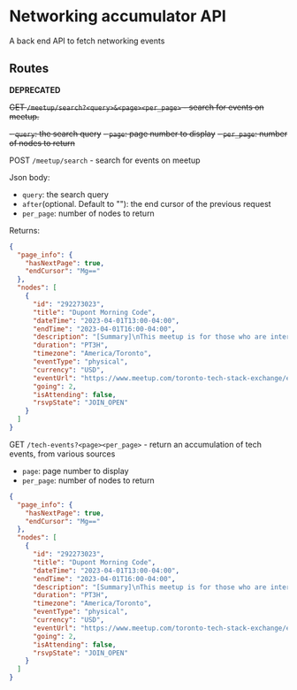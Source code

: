 # Networking accumulator API

A back end API to fetch networking events

## Routes

**DEPRECATED**

~~GET `/meetup/search?<query>&<page><per_page>` - search for events on meetup.~~

~~- `query`: the search query~~
~~- `page`: page number to display~~
~~- `per_page`: number of nodes to return~~

POST `/meetup/search` - search for events on meetup

Json body:

- `query`: the search query
- `after`(optional. Default to ""): the end cursor of the previous request
- `per_page`: number of nodes to return

Returns:

```json
{
  "page_info": {
    "hasNextPage": true,
    "endCursor": "Mg=="
  },
  "nodes": [
    {
      "id": "292273023",
      "title": "Dupont Morning Code",
      "dateTime": "2023-04-01T13:00-04:00",
      "endTime": "2023-04-01T16:00-04:00",
      "description": "[Summary]\nThis meetup is for those who are interested in code, web development, design, cloud, or AI. All levels are welcome, so feel free to bring your laptop and discuss what you are working on or what you are learning. You can share your projects and ideas with other participants freely. There are outlets and WiFi, drinks are about $5 for tea, they take card only.\n\n[Price]\nAttendance is FREE. But you need to buy something from the venue.",
      "duration": "PT3H",
      "timezone": "America/Toronto",
      "eventType": "physical",
      "currency": "USD",
      "eventUrl": "https://www.meetup.com/toronto-tech-stack-exchange/events/292273023",
      "going": 2,
      "isAttending": false,
      "rsvpState": "JOIN_OPEN"
    }
  ]
}
```

GET `/tech-events?<page><per_page>` - return an accumulation of tech events, from various sources

- `page`: page number to display
- `per_page`: number of nodes to return

```json
{
  "page_info": {
    "hasNextPage": true,
    "endCursor": "Mg=="
  },
  "nodes": [
    {
      "id": "292273023",
      "title": "Dupont Morning Code",
      "dateTime": "2023-04-01T13:00-04:00",
      "endTime": "2023-04-01T16:00-04:00",
      "description": "[Summary]\nThis meetup is for those who are interested in code, web development, design, cloud, or AI. All levels are welcome, so feel free to bring your laptop and discuss what you are working on or what you are learning. You can share your projects and ideas with other participants freely. There are outlets and WiFi, drinks are about $5 for tea, they take card only.\n\n[Price]\nAttendance is FREE. But you need to buy something from the venue.",
      "duration": "PT3H",
      "timezone": "America/Toronto",
      "eventType": "physical",
      "currency": "USD",
      "eventUrl": "https://www.meetup.com/toronto-tech-stack-exchange/events/292273023",
      "going": 2,
      "isAttending": false,
      "rsvpState": "JOIN_OPEN"
    }
  ]
}
```
